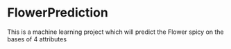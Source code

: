 # FlowerPrediction
This is a machine learning project which will predict the Flower spicy on the bases of 4 attributes
